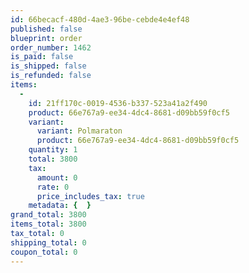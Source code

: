 ```yaml
---
id: 66becacf-480d-4ae3-96be-cebde4e4ef48
published: false
blueprint: order
order_number: 1462
is_paid: false
is_shipped: false
is_refunded: false
items:
  -
    id: 21ff170c-0019-4536-b337-523a41a2f490
    product: 66e767a9-ee34-4dc4-8681-d09bb59f0cf5
    variant:
      variant: Polmaraton
      product: 66e767a9-ee34-4dc4-8681-d09bb59f0cf5
    quantity: 1
    total: 3800
    tax:
      amount: 0
      rate: 0
      price_includes_tax: true
    metadata: {  }
grand_total: 3800
items_total: 3800
tax_total: 0
shipping_total: 0
coupon_total: 0
---
```

